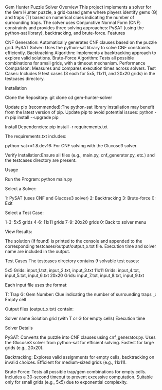 Gem Hunter Puzzle Solver
Overview
This project implements a solver for the Gem Hunter puzzle, a grid-based game where players identify gems (G) and traps (T) based on numerical clues indicating the number of surrounding traps. The solver uses Conjunctive Normal Form (CNF) constraints and provides three solving approaches: PySAT (using the python-sat library), backtracking, and brute-force.
Features

CNF Generation: Automatically generates CNF clauses based on the puzzle grid.
PySAT Solver: Uses the python-sat library to solve CNF constraints efficiently.
Backtracking Algorithm: Implements a backtracking approach to explore valid solutions.
Brute-Force Algorithm: Tests all possible combinations for small grids, with a timeout mechanism.
Performance Comparison: Measures and compares execution times across solvers.
Test Cases: Includes 9 test cases (3 each for 5x5, 11x11, and 20x20 grids) in the testcases directory.

Installation

Clone the Repository:
git clone <repository-url>
cd gem-hunter-solver



Update pip (recommended):The python-sat library installation may benefit from the latest version of pip. Update pip to avoid potential issues:
python -m pip install --upgrade pip


Install Dependencies:
pip install -r requirements.txt

The requirements.txt includes:

python-sat>=1.8.dev16: For CNF solving with the Glucose3 solver.


Verify Installation:Ensure all files (e.g., main.py, cnf_generator.py, etc.) and the testcases directory are present.


Usage

Run the Program:
python main.py


Select a Solver:

1: PySAT (uses CNF and Glucose3 solver)
2: Backtracking
3: Brute-force
0: Exit


Select a Test Case:

1-3: 5x5 grids
4-6: 11x11 grids
7-9: 20x20 grids
0: Back to solver menu


View Results:

The solution (if found) is printed to the console and appended to the corresponding testcases/output/output_x.txt file.
Execution time and solver name are included in the output.



Test Cases
The testcases directory contains 9 solvable test cases:

5x5 Grids: input_1.txt, input_2.txt, input_3.txt
11x11 Grids: input_4.txt, input_5.txt, input_6.txt
20x20 Grids: input_7.txt, input_8.txt, input_9.txt

Each input file uses the format:

T: Trap
G: Gem
Number: Clue indicating the number of surrounding traps
_: Empty cell

Output files (output_x.txt) contain:

Solver name
Solution grid (with T or G for empty cells)
Execution time

Solver Details

PySAT:
Converts the puzzle into CNF clauses using cnf_generator.py.
Uses the Glucose3 solver from python-sat for efficient solving.
Fastest for large grids (e.g., 20x20).


Backtracking:
Explores valid assignments for empty cells, backtracking on invalid choices.
Efficient for medium-sized grids (e.g., 11x11).


Brute-Force:
Tests all possible trap/gem combinations for empty cells.
Includes a 30-second timeout to prevent excessive computation.
Suitable only for small grids (e.g., 5x5) due to exponential complexity.
